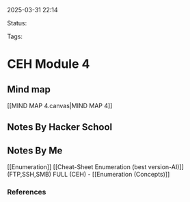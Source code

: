 2025-03-31 22:14

Status:

Tags:

# CEH Module 4

## Mind map 
[[MIND MAP 4.canvas|MIND MAP 4]]

## Notes By Hacker School



## Notes By Me
[[Enumeration]]
[[Cheat-Sheet Enumeration (best version-AI)]] (FTP,SSH,SMB)
FULL (CEH) - [[Enumeration (Concepts)]]


### References
